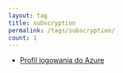 ```yaml
---
layout: tag
title: subscryption
permalink: /tags/subscryption/
count: 1
---
```


- [Profil logowania do Azure](https://blog.justcloud.pl/profil-logowania-do-azure)
